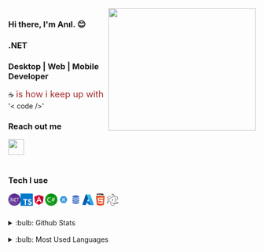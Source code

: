 <img src="[https://media.giphy.com/media/4H3Ii5eLChYul9p7NL/giphy.gif](https://media.giphy.com/media/2g8EYDN0VWFMY/giphy.gif)" align="right" width="300" height="250">

### Hi there, I'm Anıl. :blush:

### .NET 

### Desktop |   Web |   Mobile Developer

:coffee: <font color="brown" size="4"> is how i keep up with </font> '< code />'

### Reach out me

[<img height="32" width="32" src="https://unpkg.com/simple-icons@v7/icons/linkedin.svg" align="left"/>][linkedin]


<br />
<br />
<br />

### Tech I use

<img src="https://raw.githubusercontent.com/github/explore/93d8a67084f94b2a444e510199a6e7622e5b09a3/topics/dotnet/dotnet.png" width="25" height="25" align="left">

<img src="https://raw.githubusercontent.com/github/explore/80688e429a7d4ef2fca1e82350fe8e3517d3494d/topics/typescript/typescript.png" width="25" height="25" align="left">

<img src="https://raw.githubusercontent.com/github/explore/80688e429a7d4ef2fca1e82350fe8e3517d3494d/topics/angular/angular.png" width="25" height="25" align="left">

<img src="https://raw.githubusercontent.com/github/explore/80688e429a7d4ef2fca1e82350fe8e3517d3494d/topics/csharp/csharp.png" width="25" height="25" align="left">

<img src="https://raw.githubusercontent.com/github/explore/80688e429a7d4ef2fca1e82350fe8e3517d3494d/topics/xamarin/xamarin.png" width="25" height="25" align="left">

<img src="https://raw.githubusercontent.com/github/explore/80688e429a7d4ef2fca1e82350fe8e3517d3494d/topics/sql/sql.png" width="25" height="25" align="left">

<img src="https://raw.githubusercontent.com/github/explore/eaef8552d8b082ffafe2bfc8a5023d47da904aac/topics/azure/azure.png" width="25" height="25" align="left">

<img src="https://raw.githubusercontent.com/github/explore/80688e429a7d4ef2fca1e82350fe8e3517d3494d/topics/html/html.png" width="25" height="25" align="left">

<img src="https://raw.githubusercontent.com/github/explore/80688e429a7d4ef2fca1e82350fe8e3517d3494d/topics/electron/electron.png" width="25" height="25" align="left">



<br />
<br />
<br />

<details>
<summary>:bulb: Github Stats</summary>
<img src="https://github-readme-stats.vercel.app/api?username=a-celik&show_icons=true&theme=radical">
</details>

<br />

<details>
<summary>:bulb: Most Used Languages</summary>
<img src="https://github-readme-stats.vercel.app/api/top-langs/?username=a-celik&layout=compact">
</details>

[linkedin]:https://www.linkedin.com/in/an%C4%B1l-%C3%A7elik-576369207/
